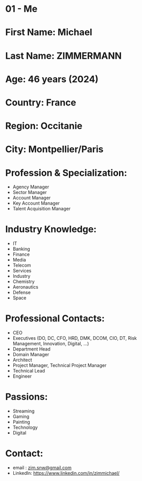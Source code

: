 # 01 - Me

# First Name: Michael  
# Last Name: ZIMMERMANN

# Age: 46 years (2024)

# Country: France  
# Region: Occitanie  
# City: Montpellier/Paris

# Profession & Specialization: 
- Agency Manager
- Sector Manager
- Account Manager
- Key Account Manager
- Talent Acquisition Manager

# Industry Knowledge:
- IT
- Banking
- Finance
- Media
- Telecom
- Services
- Industry
- Chemistry
- Aeronautics
- Defense
- Space

# Professional Contacts:
- CEO
- Executives (DO, DC, CFO, HRD, DMK, DCOM, CIO, DT, Risk Management, Innovation, Digital, …)
- Department Head
- Domain Manager
- Architect
- Project Manager, Technical Project Manager
- Technical Lead
- Engineer

# Passions: 
- Streaming
- Gaming
- Painting
- Technology
- Digital

# Contact: 
- email : zim.snw@gmail.com  
- LinkedIn: https://www.linkedin.com/in/zimmichael/